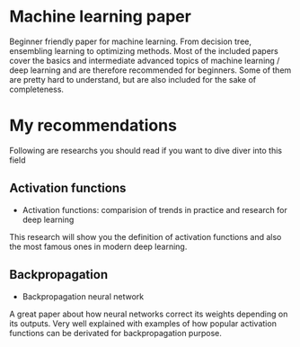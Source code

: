# Machine learning paper

Beginner friendly paper for machine learning. From decision tree, ensembling learning to optimizing methods. 
Most of the included papers cover the basics and intermediate advanced topics of machine learning / deep learning 
and are therefore recommended for beginners. Some of them are pretty hard to understand, but are also included for the sake 
of completeness.

# My recommendations

Following are researchs you should read if you want to dive diver into this field

## Activation functions

* Activation functions: comparision of trends in practice and research for deep learning

This research will show you the definition of activation functions and also the most famous ones in modern deep learning. 

## Backpropagation

* Backpropagation neural network

A great paper about how neural networks correct its weights depending on its outputs. Very well explained with examples 
of how popular activation functions can be derivated for backpropagation purpose.
